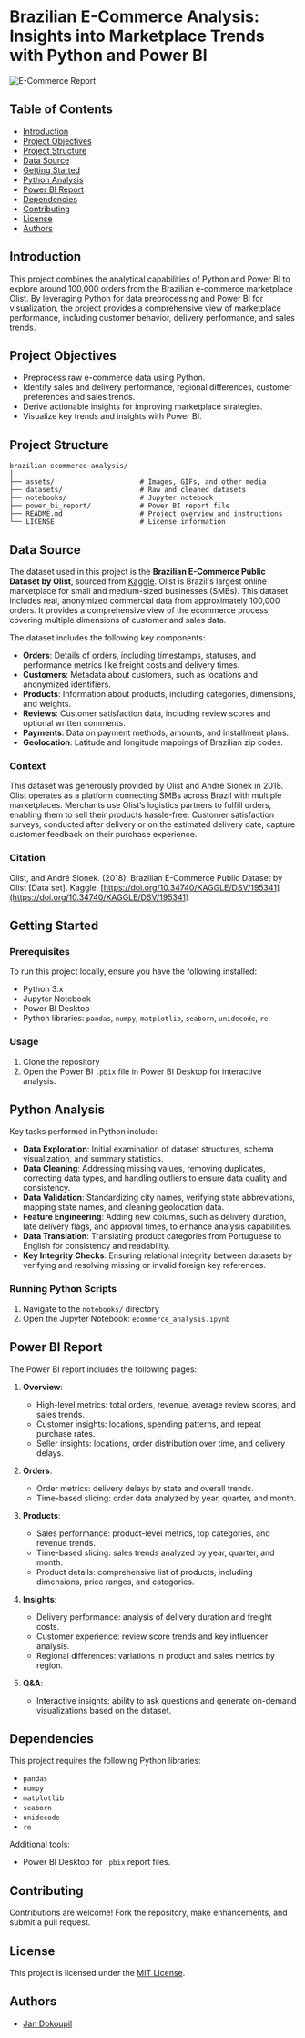 
# Brazilian E-Commerce Analysis: Insights into Marketplace Trends with Python and Power BI

![E-Commerce Report](/assets/img/olist_e-commerce_teaser.gif)

## Table of Contents

- [Introduction](#introduction)
- [Project Objectives](#project-objectives)
- [Project Structure](#project-structure)
- [Data Source](#data-source)
- [Getting Started](#getting-started)
- [Python Analysis](#python-analysis)
- [Power BI Report](#power-bi-report)
- [Dependencies](#dependencies)
- [Contributing](#contributing)
- [License](#license)
- [Authors](#authors)


## Introduction

This project combines the analytical capabilities of Python and Power BI to explore around 100,000 orders from the Brazilian e-commerce marketplace Olist. By leveraging Python for data preprocessing and Power BI for visualization, the project provides a comprehensive view of marketplace performance, including customer behavior, delivery performance, and sales trends.


## Project Objectives

- Preprocess raw e-commerce data using Python.
- Identify sales and delivery performance, regional differences, customer preferences and sales trends.
- Derive actionable insights for improving marketplace strategies.
- Visualize key trends and insights with Power BI.


## Project Structure

```
brazilian-ecommerce-analysis/
│
├── assets/                     # Images, GIFs, and other media
├── datasets/                   # Raw and cleaned datasets
├── notebooks/                  # Jupyter notebook
├── power_bi_report/            # Power BI report file 
├── README.md                   # Project overview and instructions
└── LICENSE                     # License information
```


## Data Source

The dataset used in this project is the **Brazilian E-Commerce Public Dataset by Olist**, sourced from [Kaggle](https://www.kaggle.com/datasets/olistbr/brazilian-ecommerce). Olist is Brazil's largest online marketplace for small and medium-sized businesses (SMBs). This dataset includes real, anonymized commercial data from approximately 100,000 orders. It provides a comprehensive view of the ecommerce process, covering multiple dimensions of customer and sales data. 

The dataset includes the following key components:
- **Orders**: Details of orders, including timestamps, statuses, and performance metrics like freight costs and delivery times.
- **Customers**: Metadata about customers, such as locations and anonymized identifiers.
- **Products**: Information about products, including categories, dimensions, and weights.
- **Reviews**: Customer satisfaction data, including review scores and optional written comments.
- **Payments**: Data on payment methods, amounts, and installment plans.
- **Geolocation**: Latitude and longitude mappings of Brazilian zip codes.

### Context
This dataset was generously provided by Olist and André Sionek in 2018. Olist operates as a platform connecting SMBs across Brazil with multiple marketplaces. Merchants use Olist’s logistics partners to fulfill orders, enabling them to sell their products hassle-free. Customer satisfaction surveys, conducted after delivery or on the estimated delivery date, capture customer feedback on their purchase experience.

### Citation
Olist, and André Sionek. (2018). Brazilian E-Commerce Public Dataset by Olist [Data set]. Kaggle. [https://doi.org/10.34740/KAGGLE/DSV/195341](https://doi.org/10.34740/KAGGLE/DSV/195341)



## Getting Started

### Prerequisites

To run this project locally, ensure you have the following installed:
- Python 3.x
- Jupyter Notebook
- Power BI Desktop
- Python libraries: `pandas`, `numpy`, `matplotlib`, `seaborn`, `unidecode`, `re`

### Usage

1. Clone the repository
2. Open the Power BI `.pbix` file in Power BI Desktop for interactive analysis.


## Python Analysis

Key tasks performed in Python include:

- **Data Exploration**: Initial examination of dataset structures, schema visualization, and summary statistics.
- **Data Cleaning**: Addressing missing values, removing duplicates, correcting data types, and handling outliers to ensure data quality and consistency.
- **Data Validation**: Standardizing city names, verifying state abbreviations, mapping state names, and cleaning geolocation data.
- **Feature Engineering**: Adding new columns, such as delivery duration, late delivery flags, and approval times, to enhance analysis capabilities.
- **Data Translation**: Translating product categories from Portuguese to English for consistency and readability.
- **Key Integrity Checks**: Ensuring relational integrity between datasets by verifying and resolving missing or invalid foreign key references.


### Running Python Scripts

1.  Navigate to the `notebooks/` directory
2. Open the Jupyter Notebook: `ecommerce_analysis.ipynb`



## Power BI Report

The Power BI report includes the following pages:

1. **Overview**:
    - High-level metrics: total orders, revenue, average review scores, and sales trends.
    - Customer insights: locations, spending patterns, and repeat purchase rates.
    - Seller insights: locations, order distribution over time, and delivery delays.

2. **Orders**:
    - Order metrics: delivery delays by state and overall trends.
    - Time-based slicing: order data analyzed by year, quarter, and month.

3. **Products**:
    - Sales performance: product-level metrics, top categories, and revenue trends.
    - Time-based slicing: sales trends analyzed by year, quarter, and month.
    - Product details: comprehensive list of products, including dimensions, price ranges, and categories.

4. **Insights**:
    - Delivery performance: analysis of delivery duration and freight costs.
    - Customer experience: review score trends and key influencer analysis.
    - Regional differences: variations in product and sales metrics by region.

5. **Q&A**:
    - Interactive insights: ability to ask questions and generate on-demand visualizations based on the dataset.


## Dependencies

This project requires the following Python libraries:

-   `pandas`
-   `numpy`
-   `matplotlib`
-   `seaborn`
-   `unidecode`
-   `re`

Additional tools:

-   Power BI Desktop for `.pbix` report files.


## Contributing

Contributions are welcome! Fork the repository, make enhancements, and submit a pull request.


## License

This project is licensed under the [MIT License](LICENSE).


## Authors

- [Jan Dokoupil](https://github.com/jdok8)

